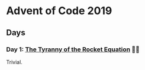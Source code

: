 # Advent of Code 2019

## Days

### Day 1: [The Tyranny of the Rocket Equation](day01/README.md) 🌟🌟

Trivial.